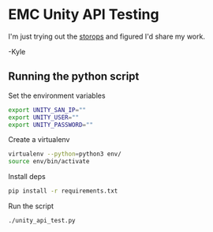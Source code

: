 # EMC Unity API Testing

I'm just trying out the [storops](https://github.com/emc-openstack/storops) and figured I'd share
my work.

-Kyle



## Running the python script

Set the environment variables

```bash
export UNITY_SAN_IP=""
export UNITY_USER=""
export UNITY_PASSWORD=""
```

Create a virtualenv

```bash
virtualenv --python=python3 env/
source env/bin/activate
```

Install deps

```bash
pip install -r requirements.txt
```

Run the script

```bash
./unity_api_test.py
```
